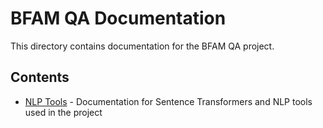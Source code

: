 # BFAM QA Documentation

This directory contains documentation for the BFAM QA project.

## Contents

- [NLP Tools](nlp_tools.md) - Documentation for Sentence Transformers and NLP tools used in the project

